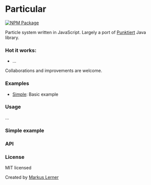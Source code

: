 # Particular

[![NPM Package](https://img.shields.io/npm/v/particular.svg?style=flat)](https://www.npmjs.com/package/particular)

Particle system written in JavaScript. Largely a port of [Punktiert](https://github.com/djrkohler/punktiert) Java library.


### Hot it works:

* ...

Collaborations and improvements are welcome.

### Examples

- [Simple](https://): Basic example

### Usage


…


### Simple example

### API


### License

MIT licensed

Created by [Markus Lerner](http://www.markuslerner.com)
